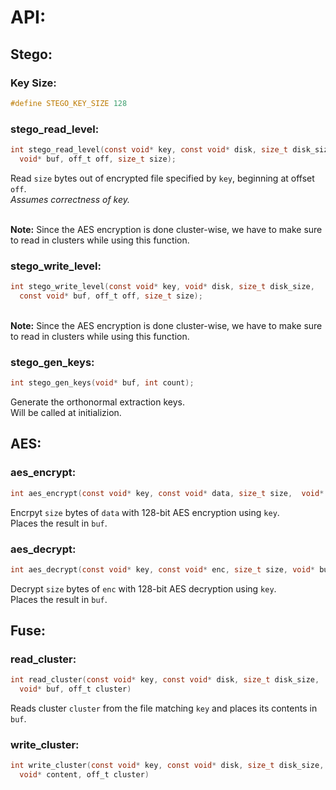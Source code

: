 # API:
## Stego:
### Key Size:
```c
#define STEGO_KEY_SIZE 128
```


### stego_read_level:
```c
int stego_read_level(const void* key, const void* disk, size_t disk_size,
  void* buf, off_t off, size_t size);
```
Read `size` bytes out of encrypted file specified by `key`, beginning at offset `off`.
<br />
*Assumes correctness of key.*

<br>**Note:** Since the AES encryption is done cluster-wise, we have to make sure to read in clusters while using this function.

### stego_write_level:
```c
int stego_write_level(const void* key, void* disk, size_t disk_size,
  const void* buf, off_t off, size_t size);
```
<br>**Note:** Since the AES encryption is done cluster-wise, we have to make sure to read in clusters while using this function.



### stego_gen_keys:
```c
int stego_gen_keys(void* buf, int count);
```
Generate the orthonormal extraction keys.<br>
Will be called at initializion.

## AES:
### aes_encrypt:
```c
int aes_encrypt(const void* key, const void* data, size_t size,  void* buf)
```
Encrpyt `size` bytes of `data` with 128-bit AES encryption using `key`.<br>
Places the result in `buf`.

### aes_decrypt:
```c
int aes_decrypt(const void* key, const void* enc, size_t size, void* buf)
```
Decrypt `size` bytes of `enc` with 128-bit AES decryption using `key`.<br>
Places the result in `buf`.


## Fuse:

### read_cluster:
```c
int read_cluster(const void* key, const void* disk, size_t disk_size,
  void* buf, off_t cluster)
```
Reads cluster `cluster` from the file matching `key` and places its contents in `buf`.

### write_cluster:
```c
int write_cluster(const void* key, const void* disk, size_t disk_size,
  void* content, off_t cluster)
```
